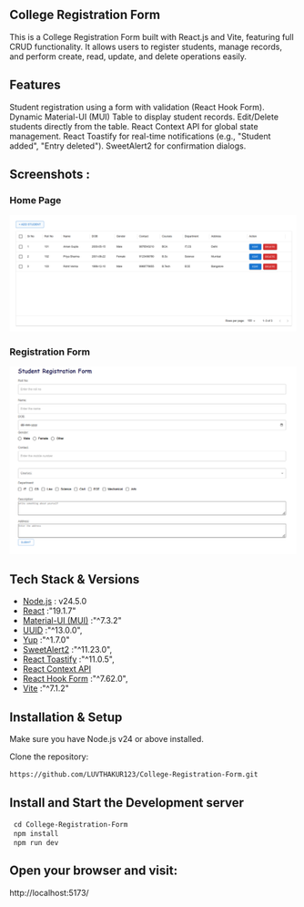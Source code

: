 ## College Registration Form

This is a College Registration Form built with React.js and Vite, featuring full CRUD functionality.
It allows users to register students, manage records, and perform create, read, update, and delete operations easily.

## Features

Student registration using a form with validation (React Hook Form).
Dynamic Material-UI (MUI) Table to display student records.
Edit/Delete students directly from the table.
React Context API for global state management.
React Toastify for real-time notifications (e.g., "Student added", "Entry deleted").
SweetAlert2 for confirmation dialogs.

## Screenshots :

### Home Page  
![Home Page](./src/assets/screenshots/home.png)  

### Registration Form  
![Registration Form](./src/assets/screenshots/form.png)  



 ## Tech Stack & Versions
- [Node.js](https://nodejs.org/) : v24.5.0
- [React](https://reactjs.org/) :"19.1.7" 
- [Material-UI (MUI)](https://mui.com/) :"^7.3.2"
- [UUID](https://www.npmjs.com/package/uuid)  :"^13.0.0",
- [Yup](https://www.npmjs.com/package/yup) :"^1.7.0"
- [SweetAlert2](https://sweetalert2.github.io/)  :"^11.23.0",
- [React Toastify](https://fkhadra.github.io/react-toastify/introduction) :"^11.0.5",
- [React Context API](https://react.dev/learn/passing-data-deeply-with-context)  
- [React Hook Form](https://react-hook-form.com/)  :"^7.62.0",
- [Vite](https://vitejs.dev/)  :"^7.1.2"


## Installation & Setup

Make sure you have Node.js v24  or above installed.

Clone the repository: 

    https://github.com/LUVTHAKUR123/College-Registration-Form.git



## Install and Start the Development server

     cd College-Registration-Form
     npm install
     npm run dev

##  Open your browser and visit:

  http://localhost:5173/
